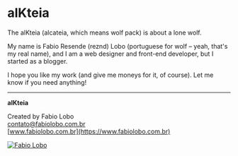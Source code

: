 # alKteia

The alKteia (alcateia, which means wolf pack) is about a lone wolf.

My name is Fabio Resende (reznd) Lobo (portuguese for wolf – yeah, that's my real name), and I am a web designer and front-end developer, but I started as a blogger.

I hope you like my work (and give me moneys for it, of course). Let me know if you need anything!

---

**alKteia**

Created by Fabio Lobo  
contato@fabiolobo.com.br  
[www.fabiolobo.com.br](https://www.fabiolobo.com.br)  

[![Fabio Lobo](https://www.alkteia.net/assets/images/fabiolobo.svg)](https://www.fabiolobo.com.br)